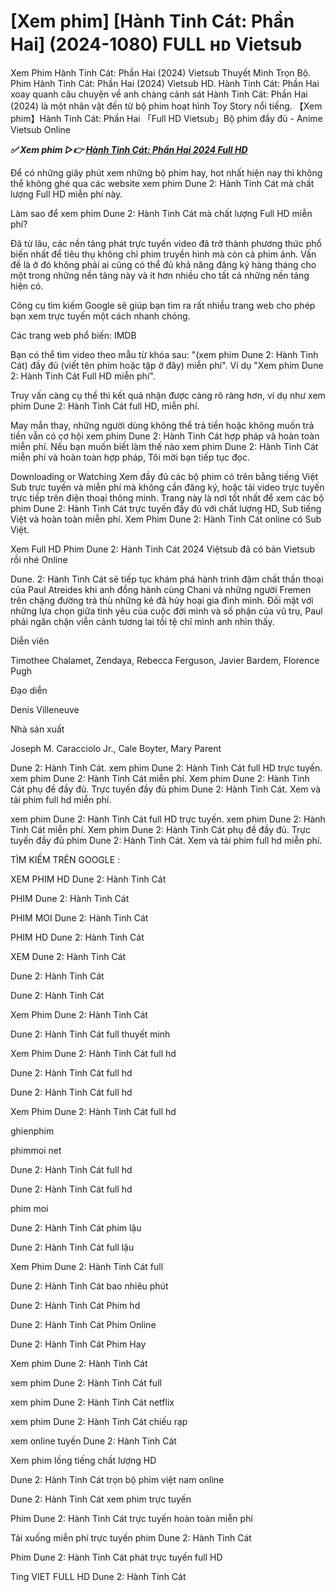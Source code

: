 <h1>[Xem phim] [Hành Tinh Cát: Phần Hai] (2024-1080) FULL ʜᴅ Vietsub</h1>

Xem Phim Hành Tinh Cát: Phần Hai (2024) Vietsub Thuyết Minh Trọn Bộ. Phim Hành Tinh Cát: Phần Hai (2024) Vietsub HD. Hành Tinh Cát: Phần Hai xoay quanh câu chuyện về anh chàng cảnh sát Hành Tinh Cát: Phần Hai (2024) là một nhân vật đến từ bộ phim hoạt hình Toy Story nổi tiếng. 【Xem phim】Hành Tinh Cát: Phần Hai 「Full HD Vietsub」Bộ phim đầy đủ - Anime Vietsub Online

<p><b><I>✅ Xem phim ▷👉 <a href="https://t.co/F5OBc9FMnj" rel="noopener">Hành Tinh Cát: Phần Hai 2024 Full HD </a></I></b></p>

Để có những giây phút xem những bộ phim hay, hot nhất hiện nay thì không thể không ghé qua các website xem phim Dune 2: Hành Tinh Cát mà chất lượng Full HD miễn phí này.

Làm sao để xem phim Dune 2: Hành Tinh Cát mà chất lượng Full HD miễn phí?

Đã từ lâu, các nền tảng phát trực tuyến video đã trở thành phương thức phổ biến nhất để tiêu thụ không chỉ phim truyền hình mà còn cả phim ảnh. Vấn đề là ở đó không phải ai cũng có thể đủ khả năng đăng ký hàng tháng cho một trong những nền tảng này và ít hơn nhiều cho tất cả những nền tảng hiện có.

Công cụ tìm kiếm Google sẽ giúp bạn tìm ra rất nhiều trang web cho phép bạn xem trực tuyến một cách nhanh chóng.

Các trang web phổ biến: IMDB

Bạn có thể tìm video theo mẫu từ khóa sau: "(xem phim Dune 2: Hành Tinh Cát) đầy đủ (viết tên phim hoặc tập ở đây) miễn phí". Ví dụ "Xem phim Dune 2: Hành Tinh Cát Full HD miễn phí".

Truy vấn càng cụ thể thì kết quả nhận được càng rõ ràng hơn, ví dụ như xem phim Dune 2: Hành Tinh Cát full HD, miễn phí.

May mắn thay, những người dùng không thể trả tiền hoặc không muốn trả tiền vẫn có cơ hội xem phim Dune 2: Hành Tinh Cát hợp pháp và hoàn toàn miễn phí. Nếu bạn muốn biết làm thế nào xem phim Dune 2: Hành Tinh Cát miễn phí và hoàn toàn hợp pháp, Tôi mời bạn tiếp tục đọc.

Downloading or Watching Xem đầy đủ các bộ phim có trên bằng tiếng Việt Sub trực tuyến và miễn phí mà không cần đăng ký, hoặc tải video trực tuyến trực tiếp trên điện thoại thông minh. Trang này là nơi tốt nhất để xem các bộ phim Dune 2: Hành Tinh Cát trực tuyến đầy đủ với chất lượng HD, Sub tiếng Việt và hoàn toàn miễn phí. Xem Phim Dune 2: Hành Tinh Cát online có Sub Việt.

Xem Full HD Phim Dune 2: Hành Tinh Cát 2024 Việtsub đã có bản Vietsub rồi nhé Online

Dune. 2: Hành Tinh Cát sẽ tiếp tục khám phá hành trình đậm chất thần thoại của Paul Atreides khi anh đồng hành cùng Chani và những người Fremen trên chặng đường trả thù những kẻ đã hủy hoại gia đình mình. Đối mặt với những lựa chọn giữa tình yêu của cuộc đời mình và số phận của vũ trụ, Paul phải ngăn chặn viễn cảnh tương lai tồi tệ chỉ mình anh nhìn thấy.

Diễn viên

Timothee Chalamet, Zendaya, Rebecca Ferguson, Javier Bardem, Florence Pugh

Đạo diễn

Denis Villeneuve

Nhà sản xuất

Joseph M. Caracciolo Jr., Cale Boyter, Mary Parent

Dune 2: Hành Tinh Cát. xem phim Dune 2: Hành Tinh Cát full HD trực tuyến. xem phim Dune 2: Hành Tinh Cát miễn phí. Xem phim Dune 2: Hành Tinh Cát phụ đề đầy đủ. Trực tuyến đầy đủ phim Dune 2: Hành Tinh Cát. Xem và tải phim full hd miễn phí.

xem phim Dune 2: Hành Tinh Cát full HD trực tuyến. xem phim Dune 2: Hành Tinh Cát miễn phí. Xem phim Dune 2: Hành Tinh Cát phụ đề đầy đủ. Trực tuyến đầy đủ phim Dune 2: Hành Tinh Cát. Xem và tải phim full hd miễn phí.

TÌM KIẾM TRÊN GOOGLE :

XEM PHIM HD Dune 2: Hành Tinh Cát

PHIM Dune 2: Hành Tinh Cát

PHIM MOI Dune 2: Hành Tinh Cát

PHIM HD Dune 2: Hành Tinh Cát

XEM Dune 2: Hành Tinh Cát

Dune 2: Hành Tinh Cát

Dune 2: Hành Tinh Cát

Xem Phim Dune 2: Hành Tinh Cát

Dune 2: Hành Tinh Cát full thuyết minh

Xem Phim Dune 2: Hành Tinh Cát full hd

Dune 2: Hành Tinh Cát full hd

Dune 2: Hành Tinh Cát full hd

Xem Phim Dune 2: Hành Tinh Cát full hd

ghienphim

phimmoi net

Dune 2: Hành Tinh Cát full hd

Dune 2: Hành Tinh Cát full hd

phim moi

Dune 2: Hành Tinh Cát phim lậu

Dune 2: Hành Tinh Cát full lậu

Xem Phim Dune 2: Hành Tinh Cát full

Dune 2: Hành Tinh Cát bao nhiêu phút

Dune 2: Hành Tinh Cát Phim hd

Dune 2: Hành Tinh Cát Phim Online

Dune 2: Hành Tinh Cát Phim Hay

Xem phim Dune 2: Hành Tinh Cát

xem phim Dune 2: Hành Tinh Cát full

xem phim Dune 2: Hành Tinh Cát netflix

xem phim Dune 2: Hành Tinh Cát chiếu rạp

xem online tuyến Dune 2: Hành Tinh Cát

Xem phim lồng tiếng chất lượng HD

Dune 2: Hành Tinh Cát trọn bộ phim việt nam online

Dune 2: Hành Tinh Cát xem phim trực tuyến

Phim Dune 2: Hành Tinh Cát trực tuyến hoàn toàn miễn phí

Tải xuống miễn phí trực tuyến phim Dune 2: Hành Tinh Cát

Phim Dune 2: Hành Tinh Cát phát trực tuyến full HD

Ting VIET FULL HD Dune 2: Hành Tinh Cát
